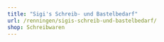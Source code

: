 ```yaml
---
title: "Sigi's Schreib- und Bastelbedarf"
url: /renningen/sigis-schreib-und-bastelbedarf/
shop: Schreibwaren
---
```

